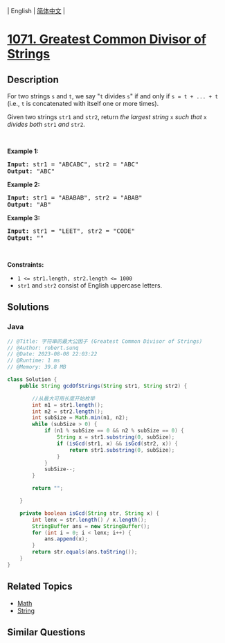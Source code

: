 
| English | [简体中文](README.md) |

# [1071. Greatest Common Divisor of Strings](https://leetcode.cn//problems/greatest-common-divisor-of-strings/)

## Description

<p>For two strings <code>s</code> and <code>t</code>, we say &quot;<code>t</code> divides <code>s</code>&quot; if and only if <code>s = t + ... + t</code> (i.e., <code>t</code> is concatenated with itself one or more times).</p>

<p>Given two strings <code>str1</code> and <code>str2</code>, return <em>the largest string </em><code>x</code><em> such that </em><code>x</code><em> divides both </em><code>str1</code><em> and </em><code>str2</code>.</p>

<p>&nbsp;</p>
<p><strong class="example">Example 1:</strong></p>

<pre>
<strong>Input:</strong> str1 = &quot;ABCABC&quot;, str2 = &quot;ABC&quot;
<strong>Output:</strong> &quot;ABC&quot;
</pre>

<p><strong class="example">Example 2:</strong></p>

<pre>
<strong>Input:</strong> str1 = &quot;ABABAB&quot;, str2 = &quot;ABAB&quot;
<strong>Output:</strong> &quot;AB&quot;
</pre>

<p><strong class="example">Example 3:</strong></p>

<pre>
<strong>Input:</strong> str1 = &quot;LEET&quot;, str2 = &quot;CODE&quot;
<strong>Output:</strong> &quot;&quot;
</pre>

<p>&nbsp;</p>
<p><strong>Constraints:</strong></p>

<ul>
	<li><code>1 &lt;= str1.length, str2.length &lt;= 1000</code></li>
	<li><code>str1</code> and <code>str2</code> consist of English uppercase letters.</li>
</ul>


## Solutions


### Java

```Java
// @Title: 字符串的最大公因子 (Greatest Common Divisor of Strings)
// @Author: robert.sunq
// @Date: 2023-08-08 22:03:22
// @Runtime: 1 ms
// @Memory: 39.8 MB

class Solution {
    public String gcdOfStrings(String str1, String str2) {

        //从最大可用长度开始枚举
        int n1 = str1.length();
        int n2 = str2.length();
        int subSize = Math.min(n1, n2);
        while (subSize > 0) {
            if (n1 % subSize == 0 && n2 % subSize == 0) {
                String x = str1.substring(0, subSize);
                if (isGcd(str1, x) && isGcd(str2, x)) {
                    return str1.substring(0, subSize);
                }
            }
            subSize--;
        }

        return "";

    }

    private boolean isGcd(String str, String x) {
        int lenx = str.length() / x.length();
        StringBuffer ans = new StringBuffer();
        for (int i = 0; i < lenx; i++) {
            ans.append(x);
        }
        return str.equals(ans.toString());
    }
}
```



## Related Topics

- [Math](https://leetcode.cn//tag/math)
- [String](https://leetcode.cn//tag/string)

## Similar Questions



